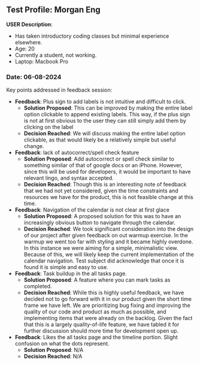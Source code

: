 ## Test Profile: Morgan Eng
**USER Description**:
- Has taken introductory coding classes but minimal experience elsewhere.
- Age: 20
- Currently a student, not working.
- Laptop: Macbook Pro

### Date: 06-08-2024

Key points addressed in feedback session:
- **Feedback**: Plus sign to add labels is not intuitive and difficult to click.
  - **Solution Proposed**: This can be improved by making the entire label option clickable to append existing labels. This way, if the plus sign is not at first obvious to the user they can still simply add them by clicking on the label
  - **Decision Reached**: We will discuss making the entire label option clickable, as that would likely be a relatively simple but useful change. 
- **Feedback**: lack of autocorrect/spell check feature
  - **Solution Proposed**: Add autocorrect or spell check similar to something similar of that of google docs or an iPhone. However, since this will be used for developers, it would be important to have relevant lingo, and syntax accepted. 
  - **Decision Reached**: Though this is an interesting note of feedback that we had not yet considered, given the time constraints and resources we have for the product, this is not feasible change at this time. 
- **Feedback**: Navigation of the calendar is not clear at first glace
  - **Solution Proposed**: A proposed solution for this was to have an increasingly obvious button to navigate through the calendar.
  - **Decision Reached**: We took significant consideration into the design of our project after given feedback on out warmup exercise. In the warmup we went too far with styling and it became highly overdone. In this instance we were aiming for a simple, minimalistic view. Because of this, we will likely keep the current implementation of the calendar navigation. Test subject did acknowledge that once it is found it is simple and easy to use.
- **Feedback**: Task buildup in the all tasks page.
  - **Solution Proposed**: A feature where you can mark tasks as completed.
  - **Decision Reached**: While this is highly useful feedback, we have decided not to go forward with it in our product given the short time frame we have left. We are prioritizing bug fixing and improving the quality of our code and product as much as possible, and implementing items that were already on the backlog. Given the fact that this is a largely quality-of-life feature, we have tabled it for further discussion should more time for development open up. 
- **Feedback**: Likes the all tasks page and the timeline portion. Slight confusion on what the dots represent.
  - **Solution Proposed**: N/A
  - **Decision Reached**: N/A
